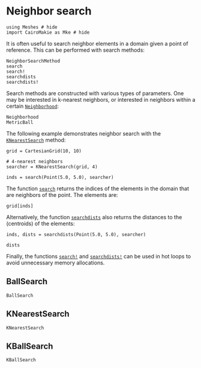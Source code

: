 # Neighbor search

```@example neighbors
using Meshes # hide
import CairoMakie as Mke # hide
```

It is often useful to search neighbor elements in a domain given a
point of reference. This can be performed with search methods:

```@docs
NeighborSearchMethod
search
search!
searchdists
searchdists!
```

Search methods are constructed with various types of parameters.
One may be interested in k-nearest neighbors, or interested in
neighbors within a certain [`Neighborhood`](@ref):

```@docs
Neighborhood
MetricBall
```

The following example demonstrates neighbor search with the
[`KNearestSearch`](@ref) method:

```@example neighbors
grid = CartesianGrid(10, 10)

# 4-nearest neighbors
searcher = KNearestSearch(grid, 4)

inds = search(Point(5.0, 5.0), searcher)
```

The function [`search`](@ref) returns the indices of the elements
in the domain that are neighbors of the point. The elements are:

```@example neighbors
grid[inds]
```

Alternatively, the function [`searchdists`](@ref) also returns
the distances to the (centroids) of the elements:

```@example neighbors
inds, dists = searchdists(Point(5.0, 5.0), searcher)

dists
```

Finally, the functions [`search!`](@ref) and [`searchdists!`](@ref)
can be used in hot loops to avoid unnecessary memory allocations.

## BallSearch

```@docs
BallSearch
```

## KNearestSearch

```@docs
KNearestSearch
```

## KBallSearch

```@docs
KBallSearch
```
